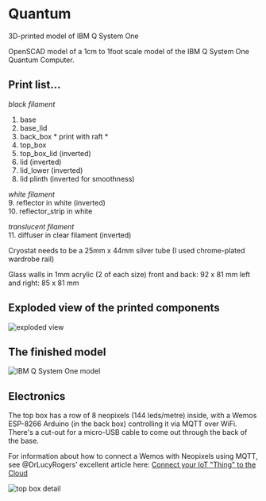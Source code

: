 # Quantum
3D-printed model of IBM Q System One

OpenSCAD model of a 1cm to 1foot scale model of the IBM Q System One Quantum Computer.


## Print list...

*black filament*
1. base 
2. base_lid 
3. back_box  * print with raft *  
4. top_box  
5. top_box_lid (inverted)   
6. lid (inverted)  
7. lid_lower (inverted)  
8. lid plinth (inverted for smoothness)   

*white filament*  
9. reflector in white (inverted)  
10. reflector_strip in white

*translucent filament*  
11. diffuser in clear filament (inverted) 

Cryostat needs to be a 25mm x 44mm silver tube (I used chrome-plated wardrobe rail)

Glass walls in 1mm acrylic (2 of each size)
front and back: 92 x 81 mm
left and right: 85 x 81 mm

## Exploded view of the printed components

![exploded view](https://github.com/andysc/Quantum/blob/master/system%20Q.png)

## The finished model

![IBM Q System One model](https://github.com/andysc/Quantum/blob/master/IMG_2301.jpeg)

## Electronics 

The top box has a row of 8 neopixels (144 leds/metre) inside, with a Wemos ESP-8266 Arduino (in the back box) controlling it via MQTT over WiFi. There's a cut-out for a micro-USB cable to come out through the back of the base.  

For information about how to connect a Wemos with Neopixels using MQTT, see @DrLucyRogers' excellent article here:
[Connect your IoT "Thing" to the Cloud](https://www.rs-online.com/designspark/content-types/project/13257?lang=en)

![top box detail](https://github.com/andysc/Quantum/blob/master/IMG_2057.jpeg)
